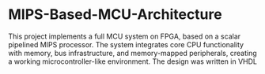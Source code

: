 # MIPS-Based-MCU-Architecture
This project implements a full MCU system on FPGA, based on a  scalar pipelined MIPS processor. The system integrates core  CPU functionality with memory, bus infrastructure, and  memory-mapped peripherals, creating a working  microcontroller-like environment.  The design was written in VHDL
